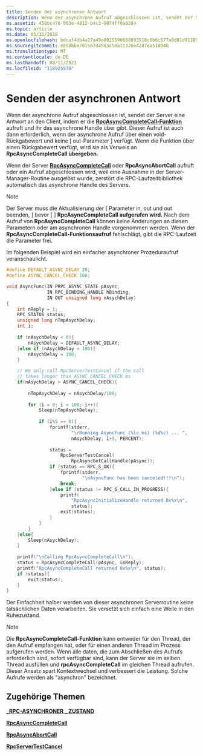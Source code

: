 ```yaml
---
title: Senden der asynchronen Antwort
description: Wenn der asynchrone Aufruf abgeschlossen ist, sendet der Server eine Antwort an den Client, indem er die RpcAsyncCompleteCall-Funktion aufruft und ihr das asynchrone Handle über gibt.
ms.assetid: 458bc476-963e-4812-b4c2-9074ff0a8284
ms.topic: article
ms.date: 05/31/2018
ms.openlocfilehash: bdcaf4db4a27a49a8025596668893518c6b6c577a0d81d91189a44ec81df4de6
ms.sourcegitcommit: e858bbe701567d4583c50a11326e42d7ea51804b
ms.translationtype: MT
ms.contentlocale: de-DE
ms.lasthandoff: 08/11/2021
ms.locfileid: "118925578"
---
```

# <a name="sending-the-asynchronous-reply"></a>Senden der asynchronen Antwort

Wenn der asynchrone Aufruf abgeschlossen ist, sendet der Server eine Antwort an den Client, indem er die [**RpcAsyncCompleteCall-Funktion**](/windows/desktop/api/Rpcasync/nf-rpcasync-rpcasynccompletecall) aufruft und ihr das asynchrone Handle über gibt. Dieser Aufruf ist auch dann erforderlich, wenn der asynchrone Aufruf über einen void-Rückgabewert und keine \[ out-Parameter \] verfügt. Wenn die Funktion über einen Rückgabewert verfügt, wird sie als Verweis an **RpcAsyncCompleteCall übergeben.**

Wenn der Server [**RpcAsyncCompleteCall**](/windows/desktop/api/Rpcasync/nf-rpcasync-rpcasynccompletecall) oder **RpcAsyncAbortCall** aufruft oder ein Aufruf abgeschlossen wird, weil eine Ausnahme in der Server-Manager-Routine ausgelöst wurde, zerstört die RPC-Laufzeitbibliothek automatisch das asynchrone Handle des Servers.

> [!Note]  
> Der Server muss die Aktualisierung der \[ Parameter in, out und out beenden, \] bevor \[ \] **RpcAsyncCompleteCall aufgerufen wird.** Nach dem Aufruf von **RpcAsyncCompleteCall** können keine Änderungen an diesen Parametern oder am asynchronen Handle vorgenommen werden. Wenn der **RpcAsyncCompleteCall-Funktionsaufruf** fehlschlägt, gibt die RPC-Laufzeit die Parameter frei.

 

Im folgenden Beispiel wird ein einfacher asynchroner Prozeduraufruf veranschaulicht.


```C++
#define DEFAULT_ASYNC_DELAY 20;
#define ASYNC_CANCEL_CHECK 100;

void AsyncFunc(IN PRPC_ASYNC_STATE pAsync,
               IN RPC_BINDING_HANDLE hBinding,
               IN OUT unsigned long nAsychDelay)
{
    int nReply = 1;
    RPC_STATUS status;
    unsigned long nTmpAsychDelay;
    int i;
 
    if (nAsychDelay < 0){
        nAsychDelay = DEFAULT_ASYNC_DELAY;
    }else if (nAsychDelay < 100){
        nAsychDelay = 100;
    }

    // We only call RpcServerTestCancel if the call
    // takes longer than ASYNC_CANCEL_CHECK ms
    if(nAsychDelay > ASYNC_CANCEL_CHECK){
        
        nTmpAsychDelay = nAsychDelay/100;
 
        for (i = 0; i < 100; i++){
            Sleep(nTmpAsychDelay);
 
            if (i%5 == 0){
                fprintf(stderr, 
                        "\rRunning AsyncFunc (%lu ms) (%d%c) ... ",
                        nAsychDelay, i+5, PERCENT);
 
                status = 
                    RpcServerTestCancel(
                        RpcAsyncGetCallHandle(pAsync));
                if (status == RPC_S_OK){
                    fprintf(stderr, 
                            "\nAsyncFunc has been canceled!!!\n");
                    break;
                }else if (status != RPC_S_CALL_IN_PROGRESS){
                    printf(
                        "RpcAsyncInitializeHandle returned 0x%x\n", 
                        status);
                    exit(status); 
                }
            }
        }
    }else{
        Sleep(nAsychDelay);
    }
 
    printf("\nCalling RpcAsyncCompleteCall\n");
    status = RpcAsyncCompleteCall(pAsync, &nReply);
    printf("RpcAsyncCompleteCall returned 0x%x\n", status);
    if (status){
        exit(status);
    }
}
```



Der Einfachheit halber werden von dieser asynchronen Serverroutine keine tatsächlichen Daten verarbeiten. Sie versetzt sich einfach eine Weile in den Ruhezustand.

> [!Note]  
> Die **RpcAsyncCompleteCall-Funktion** kann entweder für den Thread, der den Aufruf empfangen hat, oder für einen anderen Thread im Prozess aufgerufen werden. Wenn alle daten, die zum Abschließen des Aufrufs erforderlich sind, sofort verfügbar sind, kann der Server sie im selben Thread ausfüllen und **rpcAsyncCompleteCall** im gleichen Thread aufrufen. Dieser Ansatz spart Kontextwechsel und verbessert die Leistung. Solche Aufrufe werden als "asynchron" bezeichnet.

 

## <a name="related-topics"></a>Zugehörige Themen

<dl> <dt>

[**\_RPC-ASYNCHRONER \_ ZUSTAND**](/windows/desktop/api/Rpcasync/ns-rpcasync-rpc_async_state)
</dt> <dt>

[**RpcAsyncCompleteCall**](/windows/desktop/api/Rpcasync/nf-rpcasync-rpcasynccompletecall)
</dt> <dt>

[**RpcAsyncAbortCall**](/windows/desktop/api/Rpcasync/nf-rpcasync-rpcasyncabortcall)
</dt> <dt>

[**RpcServerTestCancel**](/windows/desktop/api/Rpcdce/nf-rpcdce-rpcservertestcancel)
</dt> </dl>

 

 




